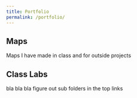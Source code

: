 ```yaml
---
title: Portfolio
permalink: /portfolio/
---
```

## Maps
Maps I have made in class and for outside projects

## Class Labs
bla bla bla
figure out sub folders in the top links
